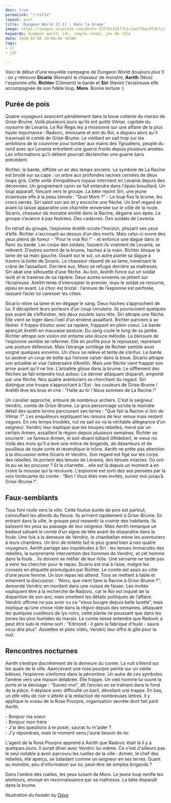 ```yaml
---
desc: true
permalink: "/:title"
layout: post
title: 'Dungeon World [C-1] : dans la brume'
image: https://images.unsplash.com/photo-1577812257753-2ae778acdf3b?ixlib=rb-1.2.1&ixid=eyJhcHBfaWQiOjEyMDd9&auto=format&fit=crop&w=1050&q=80
keywords: dungeon world, jdr, compte-rendu, jeu de rôle
date: 2020-02-06 19:00:00 +0100
tags:
- cr
- jdr

---
```

Voici le début d'une nouvelle campagne de Dungeon World (toujours plus !) : on y retrouve **Sicario** (Romain) le chasseur de monstre, **Aerith** (Nico) l'espionne elfe, **Richter** (Clément) le barde et **Siri** (Kevin) l'éclaireuse elfe accompagnée de son fidèle loup, **Moro**. Bonne lecture :)

## Purée de pois

Quatre voyageurs avancent péniblement dans la boue collante du marais de Grise-Brume. Voilà plusieurs jours qu'ils ont quitté Vilmar, capitale du royaume de Levania. Le Roi Regis les a missionné sur une affaire de la plus haute importance : Radovic, émissaire et ami du Roi, a disparu alors qu’il traversait le comté de Grise-Brume. Le vieillard en sait trop sur les ambitions de la couronne pour tomber aux mains des Ygraaliens, peuple du nord avec qui Levania entretient une guerre froide depuis plusieurs années. Les informations qu’il détient pourrait déclencher une guerre sans précédent.

Richter, le barde, sifflote un air des temps anciens. Le symbole de La Racine est brodé sur sa cape : un arbre aux profondes racines cernées de deux loups gris. Cette unité d’enquêteurs royaux intervient en Levania depuis des décennies. Un grognement canin se fait entendre dans l'épais brouillard. Un loup apparaît, fonçant vers le groupe. La bête rejoint Siri, une jeune éclaireuse elfe à la peau tannée : “Quoi Moro ?” - Le loup fixe la brume, les crocs serrés. Siri saisit son arc et y encoche une flèche. Un bref regard en avant lui laisse apparaitre une charrette renversée sur le côté de la route. Sicario, chasseur de monstre enrôlé dans la Racine, dégaine son épée. Le groupe s’avance à pas feutrées. Des cadavres. Des soldats de Levania.

En retrait du groupe, l’espionne Arelith scrute l’horizon, plissant ses yeux d’elfe. Richter s'accroupit au dessus d’un des morts. Mais celui-ci ouvre des yeux pleins de fureur - “Pour le vrai Roi !” - et enfonce une dague dans le flanc du barde. Les corps des soldats, fussent-ils vraiment de Levania, se relèvent. D’autres sortent de la brume, haches à la main. Richter bloque la lame de sa main gauche. Gisant sur le sol, un autre plante sa dague à travers la botte de Sicario. Le chasseur répond de sa lame, traversant le crâne de l’assaillant. Derrière eux, Moro se réfugie derrière sa maîtresse. Siri abat une silhouette d’une flèche. Au loin, Arelith fonce sur un soldat isolé et le traverse de sa rapière. Deux autres ennemis se jettent sur l’éclaireuse. Areltih tente d’intercepter le premier, mais le soldat se retourne, épieu en avant. Le choc est brutal : l’armure de l’espionne est perforée, laissant l’acier lui caresser les côtes.

Sicario retire sa lame et en dégage le sang. Deux haches s’approchent de lui. Il décapitent leurs porteurs d’un coup circulaire. Ils poursuivent quelques pas avant de s’effondrer, tels deux poulets sans tête. Siri attrape une flèche. Elle vient se loger dans l’oeil d’un énième assaillant. Richter parvient à se libérer. Il frappe d’estoc avec sa rapière, frappant en plein coeur. Le barde aperçoit Arelith en mauvaise posture. Du sang coule le long de sa jambe. Richter attrape son violon est entame une douce mélodie. La blessure de l’espionne semble se refermer. Elle en profite pour le repousser, reprenant une posture défensive. Mais l’étrange sortilège de Richter semble avoir soigné quelques ennemis. Un d’eux se relève et tente de s’enfuir. Le barde lui assène un coup de botte qui l’envoie valser dans la boue. Sicario attrape son arbalète et vise l’adversaire d’Arelith. Mais une flèche vient frapper son arme avant qu’il ne tire. L’arbalète glisse dans la brume. Le sifflement des flèches se fait entendre tout autour. Le dernier attaquant disparaît, emporté par une flèche. Nos quatre aventuriers se cherchent du regard. Siri distingue une troupe s’approchant à l’Est : les couleurs de Grise-Brume ! Arelith lève les bras et crie : “Halte au tir ! Nous sommes de La Racine !”

Un cavalier approche, entouré de nombreux archers. C’est le seigneur Vendric, comte de Grise-Brume. Le gros personnage scrute le moindre détail des quatre lurons parcourant ses terres : “Que fait la Racine si loin de Vilmar ?”. Les enquêteurs expliquent les raisons de leur venue mais restent vagues. En ces temps troublés, nul ne sait où va la véritable allégeance d’un seigneur. Vendric leur explique que les troupes rebelles, mené par un certain Armen, assaillent la région depuis plusieurs semaines. Richter se souvient : ce fameux Armen, le soit-disant bâtard d’Aldebert, le vieux roi. Voilà des mois qu’il a levé une milice de brigands, de déserteurs et de pouilleux de toute sorte et revendique le trône. Aerith ne prête pas attention à la discussion entre Sicario et Vendric. Son regard est figé sur les corps des rebelles. Ils portent des tenues de Levania, des tenues intactes. Où ont-ils pu se les procurer ? Et la charrette… elle est là depuis un moment à en croire la mousse qui la recouvre. L’espionne est sorti des ses pensées par la voix tonitruante du comte : “Bon ! Vous êtes mes invités, suivez moi jusqu’à Grise-Brume !”.

## Faux-semblants

Tous font route vers la ville. Cette foutue purée de pois est partout, camouflant les abords du fleuve. Ils arrivent rapidement à Grise-Brume. En entrant dans la ville, le groupe peut ressentir la crainte des habitants. Ils baissent les yeux au passage de leur seigneur. Mais Aerith remarque un badaud saluant le comte d’un signe de tête avant de disparaître dans la foule. Une fois à la demeure de Vendric, le chambellan mène les aventuriers à leurs chambres. Un brin de toilette fait le plus grand bien à nos quatre voyageurs. Aerith partage ses inquiétudes à Siri : les tenues immaculés des rebelles, la surprenante intervention des hommes de Vendric, et cet homme dans la foule… Ils doivent se méfier de leur hôte. Une servante ne tarde pas à venir les chercher pour le repas. Sicario est mal à l’aise, malgré les conseils en étiquette promulgués par Richter. Le comte est assis au côté d’une jeune femme. Un bon repas les attend. Tous se mettent à table et entament la discussion : “Alors, que vient faire la Racine à Grise-Brume ?”, demande Vendric en mordant dans une cuisse de faisan. Les invités expliquent être à la recherche de Radovic, car le Roi est inquiet de la disparition de son ami, mais omettent les détails politiques de l’affaire. Vendric affirme ne pas avoir vu ce “vieux bougre depuis belle lurette”, mais explique qu’une chose rôde dans la région depuis des semaines, attaquant les quelques cueilleurs de lys noirs, cette plante ne poussant que dans les zones les plus humides du marais. Le comte laisse entendre que Radovic a peut être subi le même sort : "Edmond - il gère la fabrique d'huile - saura vous dire plus". Assiettes et plats vidés, Vendric leur offre le gîte pour la nuit.

## Rencontres nocturnes

Aerith s’extirpe discrètement de la demeure du comte. La nuit s’étend sur les quais de la ville. Apercevant une rose pourpre peinte sur un vieille bâtisse, l’espionne s’enfonce dans la pénombre. Un autre de ces symboles l’amène vers une maison délabrée. Elle frappe. Un vieil homme lui ouvre la porte et la dévisage : “Suivez-moi”, dit l’ancien en se traînant dans le fond de la pièce. Il déplace avec difficulté un baril, dévoilant une trappe. En bas, un elfe vêtu de noir s'attelle à la rédaction de nombreuses lettres. Il y applique le sceau de la Rose Pourpre, organisation secrète dont fait parti Aerith.

\- Bonjour ma soeur  
\- Bonjour mon frère  
\- J'ai des questions à te poser, sauras tu m'aider ?  
\- J'y répondrais, mais le moment venu j'aurai besoin de toi

L'agent de la Rose Pourpre apprend à Aerith que Radovic était là il y a quelques jours. Il aurait dîner avec Vendric lui-même. Ce n'est d'ailleurs pas le seul notable à avoir parcouru les ruelles de la ville : Armen, le chef des rebelles, été aperçu, se baladant comme un seigneur en ses terres. Quant au monstre, peu d'information sur lui, peut-être de simples brigands ?

Dans l’ombre des ruelles, les yeux luisant de Moro. Le jeune loup renifle les alentours, envoyé en reconnaissance par sa maîtresse. La bête disparaît dans la brume.

_Illustration du header by_ [_Dave_](https://unsplash.com/@johnwestrock)
